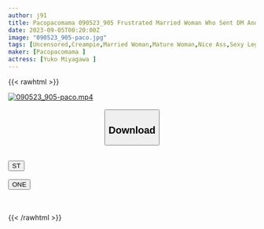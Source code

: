```yaml
---
author: j91
title: Pacopacomama 090523_905 Frustrated Married Woman Who Sent DM And Wanted to Get Fucked! Yuko Miyagawa
date: 2023-09-05T00:20:00Z
image: "090523_905-paco.jpg"
tags: [Uncensored,Creampie,Married Woman,Mature Woman,Nice Ass,Sexy Legs,Shaved,Slender,Squirting ]
maker: [Pacopacomama ]
actress: [Yuko Miyagawa ]
---
```



{{< rawhtml >}}

<div class="video" data-videoid="O7pqXAqqdPiZjVL">
    <a href="javascript:;">
        <img src="https://my.j91.asia/posts/090523_905-paco/090523_905-paco.jpg" width="WIDTH" height="HEIGHT" alt="090523_905-paco.mp4" loading="lazy">
    </a>
</div>

<script type="text/javascript" src="https://j91.asia/asset/on-demand-st.js"></script>

<br>
  <link rel="stylesheet" href="https://j91.asia/asset/bs5.css">
  
  <center>
  <button class="btn btn-primary" type="button" data-bs-toggle="collapse" data-bs-target=".multi-collapse" aria-expanded="false" aria-controls="multiCollapseExample1 multiCollapseExample2"><h2>Download</h2></button></center>
</p>
<div class="row">
  <div class="col">
    <div class="collapse multi-collapse" id="multiCollapseExample1">
      <div class="card card-body">
	      	      <br>
<div class="buttons">  
<a href="https://streamtape.to/v/O7pqXAqqdPiZjVL"><button class="btn-hover color-3"><i class="fa fa-download"></i> ST</button></a></div>
    </div>
  </div>
</div>
  <div class="col">
    <div class="collapse multi-collapse" id="multiCollapseExample2">
      <div class="card card-body">
	      <br>
<div class="buttons">
    <a href="https://oneupload.to/ojmq9xqm1i75"><button class="btn-hover color-9"><i class="fa fa-download"></i> ONE</button></a></div>
<br><br>
      </div>
    </div>
  </div>
</div>

{{< /rawhtml >}}